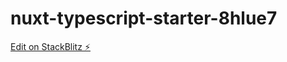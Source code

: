 # nuxt-typescript-starter-8hlue7

[Edit on StackBlitz ⚡️](https://stackblitz.com/edit/nuxt-typescript-starter-8hlue7)